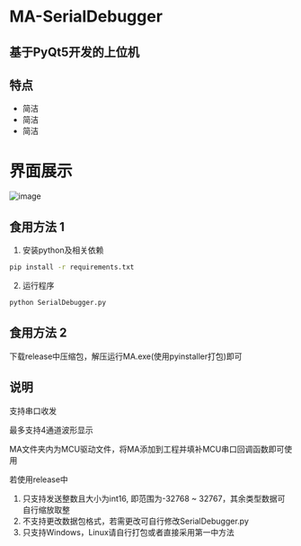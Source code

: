 # MA-SerialDebugger
## 基于PyQt5开发的上位机

## 特点
- 简洁
- 简洁
- 简洁

# 界面展示
![image](https://github.com/Snape-max/MA-SerialDebugger/assets/69849470/3b38fc71-de35-498d-a0e2-dc5cfafaaaac)


## 食用方法 1
1. 安装python及相关依赖

```bash
pip install -r requirements.txt
```

2. 运行程序

```bash
python SerialDebugger.py
```

## 食用方法 2

下载release中压缩包，解压运行MA.exe(使用pyinstaller打包)即可

## 说明

支持串口收发

最多支持4通道波形显示

MA文件夹内为MCU驱动文件，将MA添加到工程并填补MCU串口回调函数即可使用


若使用release中
1. 只支持发送整数且大小为int16, 即范围为-32768 ~ 32767，其余类型数据可自行缩放取整
2. 不支持更改数据包格式，若需更改可自行修改SerialDebugger.py
3. 只支持Windows，Linux请自行打包或者直接采用第一中方法




